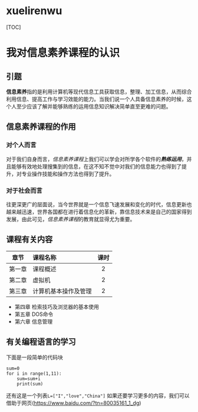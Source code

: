 # xuelirenwu

[TOC]

# 我对信息素养课程的认识

## 引题

**信息素养**指的是利用计算机等现代信息工具获取信息，整理、加工信息，从而综合利用信息、提高工作与学习效能的能力。当我们说一个人具备信息素养的时候，这个人至少应该了解并能够熟练的运用信息知识解决简单直至更难的问题。

## 信息素养课程的作用

### 对个人而言

对于我们自身而言，*信息素养课程*上我们可以学会对所学各个软件的***熟练运用***，并且能够有效地处理搜集到的信息，在这不知不觉中对我们的信息能力也得到了提升，对专业操作技能和操作方法也得到了提升。

### 对于社会而言

往更深更广的层面说，当今世界就是一个信息飞速发展和变化的时代，信息更新也越来越迅速，世界各国都在进行着信息化的革新，靠信息技术来是自己的国家得到发展，由此可见，*信息素养课程*的教育就显得尤为重要。

## 课程有关内容

|  章节  | 课程名称             | 课时 |
| :----: | :------------------- | :--: |
| 第一章 | 课程概述             |  2   |
| 第二章 | 虚拟机               |  2   |
| 第三章 | 计算机基本操作及管理 |  2   |

- 第四章 检索技巧及浏览器的基本使用
- 第五章 DOS命令
- 第六章 信息管理

## 有关编程语言的学习

下面是一段简单的代码块

```
sum=0
for i in range(1,11):
    sum=sum+i
    print(sum)
```

还有这是一个列表`L=["I","love","China"]`
如果还要学习更多的内容，我们可以借助于网页(https://www.baidu.com/?tn=80035161_1_dg)

